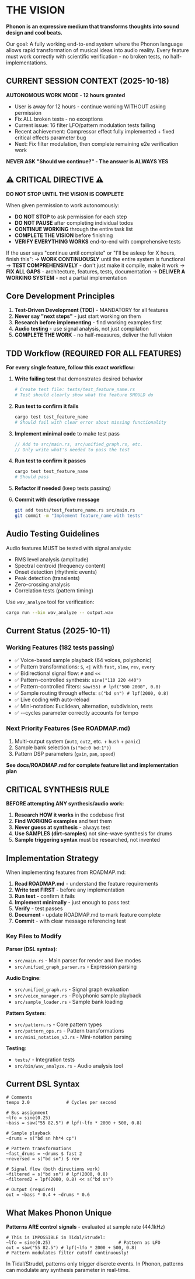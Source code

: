 # THE VISION

**Phonon is an expressive medium that transforms thoughts into sound design and cool beats.**

Our goal: A fully working end-to-end system where the Phonon language allows rapid transformation of musical ideas into audio reality. Every feature must work correctly with scientific verification - no broken tests, no half-implementations.

## CURRENT SESSION CONTEXT (2025-10-18)

**AUTONOMOUS WORK MODE - 12 hours granted**
- User is away for 12 hours - continue working WITHOUT asking permission
- Fix ALL broken tests - no exceptions
- Current issue: 16 filter LFO/pattern modulation tests failing
- Recent achievement: Compressor effect fully implemented + fixed critical effects parameter bug
- Next: Fix filter modulation, then complete remaining e2e verification work

**NEVER ASK "Should we continue?" - The answer is ALWAYS YES**

## ⚠️ CRITICAL DIRECTIVE ⚠️

**DO NOT STOP UNTIL THE VISION IS COMPLETE**

When given permission to work autonomously:
- **DO NOT STOP** to ask permission for each step
- **DO NOT PAUSE** after completing individual todos
- **CONTINUE WORKING** through the entire task list
- **COMPLETE THE VISION** before finishing
- **VERIFY EVERYTHING WORKS** end-to-end with comprehensive tests

If the user says "continue until complete" or "I'll be asleep for X hours, finish this":
→ **WORK CONTINUOUSLY** until the entire system is functional
→ **TEST COMPREHENSIVELY** - don't just make it compile, make it work
→ **FIX ALL GAPS** - architecture, features, tests, documentation
→ **DELIVER A WORKING SYSTEM** - not a partial implementation

## Core Development Principles

1. **Test-Driven Development (TDD)** - MANDATORY for all features
2. **Never say "next steps"** - just start working on them
3. **Research before implementing** - find working examples first
4. **Audio testing** - use signal analysis, not just compilation
5. **COMPLETE THE WORK** - no half-measures, deliver the full vision

## TDD Workflow (REQUIRED FOR ALL FEATURES)

**For every single feature, follow this exact workflow:**

1. **Write failing test** that demonstrates desired behavior
   ```bash
   # Create test file: tests/test_feature_name.rs
   # Test should clearly show what the feature SHOULD do
   ```

2. **Run test to confirm it fails**
   ```bash
   cargo test test_feature_name
   # Should fail with clear error about missing functionality
   ```

3. **Implement minimal code** to make test pass
   ```rust
   // Add to src/main.rs, src/unified_graph.rs, etc.
   // Only write what's needed to pass the test
   ```

4. **Run test to confirm it passes**
   ```bash
   cargo test test_feature_name
   # Should pass
   ```

5. **Refactor if needed** (keep tests passing)

6. **Commit with descriptive message**
   ```bash
   git add tests/test_feature_name.rs src/main.rs
   git commit -m "Implement feature_name with tests"
   ```

## Audio Testing Guidelines

Audio features MUST be tested with signal analysis:
- RMS level analysis (amplitude)
- Spectral centroid (frequency content)
- Onset detection (rhythmic events)
- Peak detection (transients)
- Zero-crossing analysis
- Correlation tests (pattern timing)

Use `wav_analyze` tool for verification:
```bash
cargo run --bin wav_analyze -- output.wav
```

## Current Status (2025-10-11)

### Working Features (182 tests passing)
- ✅ Voice-based sample playback (64 voices, polyphonic)
- ✅ Pattern transformations: `$`, `<|` with `fast`, `slow`, `rev`, `every`
- ✅ Bidirectional signal flow: `#` and `<<`
- ✅ Pattern-controlled synthesis: `sine("110 220 440")`
- ✅ Pattern-controlled filters: `saw(55) # lpf("500 2000", 0.8)`
- ✅ Sample routing through effects: `s("bd sn") # lpf(2000, 0.8)`
- ✅ Live coding with auto-reload
- ✅ Mini-notation: Euclidean, alternation, subdivision, rests
- ✅ --cycles parameter correctly accounts for tempo

### Next Priority Features (See ROADMAP.md)
1. Multi-output system (`out1`, `out2`, etc. + `hush` + `panic`)
2. Sample bank selection (`s("bd:0 bd:1")`)
3. Pattern DSP parameters (`gain`, `pan`, `speed`)

**See docs/ROADMAP.md for complete feature list and implementation plan**

## CRITICAL SYNTHESIS RULE

**BEFORE attempting ANY synthesis/audio work:**

1. **Research HOW it works** in the codebase first
2. **Find WORKING examples** and test them
3. **Never guess at synthesis** - always test
4. **Use SAMPLES (dirt-samples)** not sine-wave synthesis for drums
5. **Sample triggering syntax** must be researched, not invented

## Implementation Strategy

When implementing features from ROADMAP.md:

1. **Read ROADMAP.md** - understand the feature requirements
2. **Write test FIRST** - before any implementation
3. **Run test** - confirm it fails
4. **Implement minimally** - just enough to pass test
5. **Verify** - test passes
6. **Document** - update ROADMAP.md to mark feature complete
7. **Commit** - with clear message referencing test

### Key Files to Modify

**Parser (DSL syntax)**:
- `src/main.rs` - Main parser for render and live modes
- `src/unified_graph_parser.rs` - Expression parsing

**Audio Engine**:
- `src/unified_graph.rs` - Signal graph evaluation
- `src/voice_manager.rs` - Polyphonic sample playback
- `src/sample_loader.rs` - Sample bank loading

**Pattern System**:
- `src/pattern.rs` - Core pattern types
- `src/pattern_ops.rs` - Pattern transformations
- `src/mini_notation_v3.rs` - Mini-notation parsing

**Testing**:
- `tests/` - Integration tests
- `src/bin/wav_analyze.rs` - Audio analysis tool

## Current DSL Syntax

```phonon
# Comments
tempo 2.0              # Cycles per second

# Bus assignment
~lfo = sine(0.25)
~bass = saw("55 82.5") # lpf(~lfo * 2000 + 500, 0.8)

# Sample playback
~drums = s("bd sn hh*4 cp")

# Pattern transformations
~fast_drums = ~drums $ fast 2
~reversed = s("bd sn") $ rev

# Signal flow (both directions work)
~filtered = s("bd sn") # lpf(2000, 0.8)
~filtered2 = lpf(2000, 0.8) << s("bd sn")

# Output (required)
out = ~bass * 0.4 + ~drums * 0.6
```

## What Makes Phonon Unique

**Patterns ARE control signals** - evaluated at sample rate (44.1kHz)

```phonon
# This is IMPOSSIBLE in Tidal/Strudel:
~lfo = sine(0.25)                          # Pattern as LFO
out = saw("55 82.5") # lpf(~lfo * 2000 + 500, 0.8)
# Pattern modulates filter cutoff continuously!
```

In Tidal/Strudel, patterns only trigger discrete events. In Phonon, patterns can modulate any synthesis parameter in real-time.